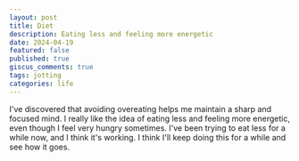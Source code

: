 ```yaml
---
layout: post
title: Diet
description: Eating less and feeling more energetic
date: 2024-04-19
featured: false
published: true
giscus_comments: true
tags: jotting
categories: life
---
```

I've discovered that avoiding overeating helps me maintain a sharp and focused mind. I really like the idea of eating less and feeling more energetic, even though I feel very hungry sometimes. I've been trying to eat less for a while now, and I think it's working. I think I'll keep doing this for a while and see how it goes.
